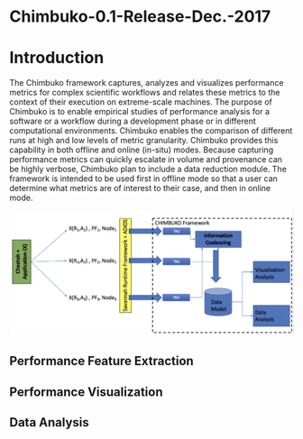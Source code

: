 # Chimbuko-0.1-Release-Dec.-2017

Introduction
=============
The Chimbuko framework captures, analyzes and visualizes performance metrics for complex
scientific workflows and relates these metrics to the context of their execution on extreme-scale
machines. The purpose of Chimbuko is to enable empirical studies of performance analysis for
a software or a workflow during a development phase or in different computational environments.
Chimbuko enables the comparison of different runs at high and low levels of metric granularity.
Chimbuko provides this capability in both offline and online (in-situ) modes. Because capturing
performance metrics can quickly escalate in volume and provenance can be highly verbose,
Chimbuko plan to include a data reduction module. The framework is intended to be used first in offline
mode so that a user can determine what metrics are of interest to their case, and then in online mode.

![Chimbuko Basic Layout](figures/chimbukolayout.png)



## Performance Feature Extraction

## Performance Visualization

## Data Analysis

